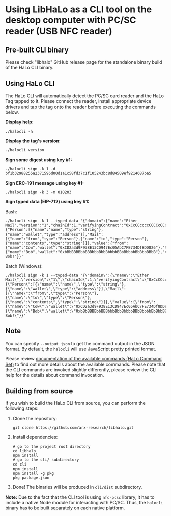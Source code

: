 # Using LibHaLo as a CLI tool on the desktop computer with PC/SC reader (USB NFC reader)

## Pre-built CLI binary

Please check "libhalo" GitHub release page for the standalone binary build of the HaLo CLI binary.

## Using HaLo CLI

The HaLo CLI will automatically detect the PC/SC card reader and the HaLo Tag tapped to it.
Please connect the reader, install appropriate device drivers and tap the tag onto the reader
before executing the commands below.

**Display help:**

```
./halocli -h
```

**Display the tag's version:**

```
./halocli version
```

**Sign some digest using key #1:**

```
./halocli sign -k 1 -d bf1b32988255a2371596d00d1a1c58fd37c1f105243bc8d84509ef9214687ba5
```

**Sign ERC-191 message using key #1:**

```
./halocli sign -k 3 -m 010203
```

**Sign typed data (EIP-712) using key #1:**

Bash:
```
./halocli sign -k 1 --typed-data '{"domain":{"name":"Ether Mail","version":"1","chainId":1,"verifyingContract":"0xCcCCccccCCCCcCCCCCCcCcCccCcCCCcCcccccccC"},"types":{"Person":[{"name":"name","type":"string"},{"name":"wallet","type":"address"}],"Mail":[{"name":"from","type":"Person"},{"name":"to","type":"Person"},{"name":"contents","type":"string"}]},"value":{"from":{"name":"Cow","wallet":"0xCD2a3d9F938E13CD947Ec05AbC7FE734Df8DD826"},"to":{"name":"Bob","wallet":"0xbBbBBBBbbBBBbbbBbbBbbbbBBbBbbbbBbBbbBBbB"},"contents":"Hello, Bob!"}}'
```

Batch (Windows):
```
./halocli sign -k 1 --typed-data "{\"domain\":{\"name\":\"Ether Mail\",\"version\":\"1\",\"chainId\":1,\"verifyingContract\":\"0xCcCCccccCCCCcCCCCCCcCcCccCcCCCcCcccccccC\"},\"types\":{\"Person\":[{\"name\":\"name\",\"type\":\"string\"},{\"name\":\"wallet\",\"type\":\"address\"}],\"Mail\":[{\"name\":\"from\",\"type\":\"Person\"},{\"name\":\"to\",\"type\":\"Person\"},{\"name\":\"contents\",\"type\":\"string\"}]},\"value\":{\"from\":{\"name\":\"Cow\",\"wallet\":\"0xCD2a3d9F938E13CD947Ec05AbC7FE734Df8DD826\"},\"to\":{\"name\":\"Bob\",\"wallet\":\"0xbBbBBBBbbBBBbbbBbbBbbbbBBbBbbbbBbBbbBBbB\"},\"contents\":\"Hello, Bob!\"}}"
```

## Note

You can specify `--output json` to get the command output in the JSON format. By default,
the `halocli` will use JavaScript pretty printed format.

Please review [documentation of the available commands (HaLo Command Set)](/docs/halo-command-set.md) to find out
more details about the available commands. Please note that the CLI commands are invoked slightly differently,
please review the CLI help for the details about command invocation.

## Building from source

If you wish to build the HaLo CLI from source, you can perform the following steps:

1. Clone the repository:
   ```
   git clone https://github.com/arx-research/libhalo.git
   ```
2. Install dependencies:
   ```
   # go to the project root directory
   cd libhalo
   npm install
   # go to the cli/ subdirectory
   cd cli
   npm install
   npm install -g pkg
   pkg package.json
   ```
3. Done! The binaries will be produced in `cli/dist` subdirectory.

**Note:** Due to the fact that the CLI tool is using `nfc-pcsc` library, it has to include a native Node module
for interacting with PC/SC. Thus, the `halocli` binary has to be built separately on each native platform.
